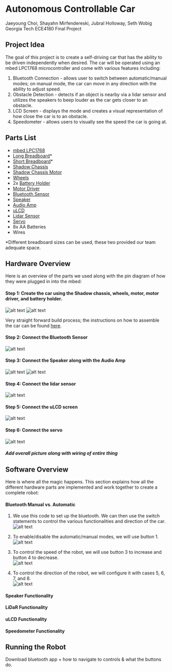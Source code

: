# Autonomous Controllable Car
Jaeyoung Choi, Shayahn Mirfendereski, Jubral Holloway, Seth Wobig
Georgia Tech ECE4180 Final Project

## Project Idea

The goal of this project is to create a self-driving car that has the ability to be driven independently when desired. The car will be operated using an mbed LPC1768 microcontroller and come with various features including:
1. Bluetooth Connection - allows user to switch between automatic/manual modes; on manual mode, the car can move in any direction with the ability to adjust speed.
2. Obstacle Detection - detects if an object is nearby via a lidar sensor and utilizes the speakers to beep louder as the car gets closer to an obstacle.
3. LCD Screen - displays the mode and creates a visual representation of how close the car is to an obstacle.
5. Speedometer - allows users to visually see the speed the car is going at.

## Parts List
* [mbed LPC1768][mbed]
* [Long Breadboard][LBB]*
* [Short Breadboard][SBB]*
* [Shadow Chassis][SC]
* [Shadow Chassis Motor][SCM]
* [Wheels][WH]
* 2x [Battery Holder][BH]
* [Motor Driver][MD]
* [Bluetooth Sensor][BS]
* [Speaker][SP]
* [Audio Amp][AA]
* [uLCD][ULCD]
* [Lidar Sensor][LS]
* [Servo][SE]
* 8x AA Batteries
* Wires

*Different breadboard sizes can be used, these two provided our team adequate space.

## Hardware Overview

Here is an overview of the parts we used along with the pin diagram of how they were plugged in into the mbed:

#### Step 1: Create the car using the Shadow chassis, wheels, motor, motor driver, and battery holder.
![alt text][Shadow Chassis]
![alt text][Motor]

Very straight forward build process; the instructions on how to assemble the car can be found [here][car-assembly].

#### Step 2: Connect the Bluetooth Sensor
![alt text][Bluetooth Sensor]



#### Step 3: Connect the Speaker along with the Audio Amp
![alt text][Speaker]
![alt text][Audio Amp]



#### Step 4: Connect the lidar sensor
![alt text][Lidar]



#### Step 5: Connect the uLCD screen
![alt text][LCD]



#### Step 6: Connect the servo
![alt text][Servo]



##### Add overall picture along with wiring of entire thing

## Software Overview

Here is where all the magic happens. This section explains how all the different hardware parts are implemented and work together to create a complete robot:

#### Bluetooth Manual vs. Automatic
1. We use this code to set up the bluetooth. We can then use the switch statements to control the various functionalities and direction of the car.  
![alt text][bt1]

2. To enable/disable the automatic/manual modes, we will use button 1.  
![alt text][bt2]

3. To control the speed of the robot, we will use button 3 to increase and button 4 to decrease.  
![alt text][bt3]

4. To control the direction of the robot, we will configure it with cases 5, 6, 7, and 8.  
![alt text][bt4]

#### Speaker Functionality

#### LiDaR Functionality

#### uLCD Functionality

#### Speedometer Functionality

## Running the Robot

Download bluetooth app + how to navigate to controls & what the buttons do.

[mbed]: https://www.digikey.com/en/products/detail/nxp-usa-inc/OM11043-598/2138502
[LBB]: https://www.sparkfun.com/products/12615
[SBB]: https://www.sparkfun.com/products/12002
[SC]: https://www.sparkfun.com/products/13301
[SCM]: https://www.sparkfun.com/products/13302
[WH]: https://www.sparkfun.com/products/
[BH]: https://www.sparkfun.com/products/552
[MD]: https://www.sparkfun.com/products/14450
[BS]: https://www.adafruit.com/product/2479
[SP]: https://www.sparkfun.com/products/11089
[AA]: https://www.sparkfun.com/products/11044
[ULCD]: https://www.sparkfun.com/products/11377
[LS]: https://www.adafruit.com/product/3317
[SE]: https://www.sparkfun.com/products/11884

[car-assembly]: https://www.youtube.com/watch?v=aJRYTqZu5OE

[Shadow Chassis]: https://github.com/choicebuilds/ece4180/blob/main/images/shadow-chassis.jpg "Shadow Chassis"
[Motor]: https://github.com/choicebuilds/ece4180/blob/main/images/motor.jpg "Motor"
[Bluetooth Sensor]: https://github.com/choicebuilds/ece4180/blob/main/images/bluetooth-sensor.jpg "Bluetooth Sensor"
[Speaker]: https://github.com/choicebuilds/ece4180/blob/main/images/speaker.jpg "Speaker"
[Audio Amp]: https://github.com/choicebuilds/ece4180/blob/main/images/audio-amp.jpg "Audio Amp"
[Lidar]: https://github.com/choicebuilds/ece4180/blob/main/images/lidar-sensor.jpg "Lidar Sensor"
[LCD]: https://github.com/choicebuilds/ece4180/blob/main/images/uLCD.jpg "uLCD"
[Servo]: https://github.com/choicebuilds/ece4180/blob/main/images/servo.jpg "Servo"

[bt1]: https://github.com/choicebuilds/ece4180/blob/main/images/bluetooth-1.png "Bluetooth Setup"
[bt2]: https://github.com/choicebuilds/ece4180/blob/main/images/bluetooth-2.png "Mode Control"
[bt3]: https://github.com/choicebuilds/ece4180/blob/main/images/bluetooth-3.png "Speed Control"
[bt4]: https://github.com/choicebuilds/ece4180/blob/main/images/bluetooth-4.png "Direction Control"

